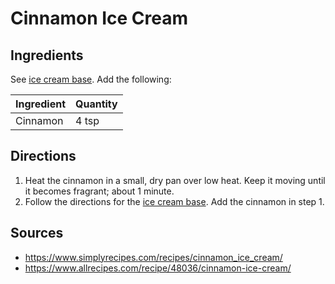 # Cinnamon Ice Cream

## Ingredients

See [ice cream base](ice-cream-base.md). Add the following:

| Ingredient | Quantity |
| --- | --- |
| Cinnamon | 4 tsp |


## Directions

1. Heat the cinnamon in a small, dry pan over low heat. Keep it moving until it
   becomes fragrant; about 1 minute.
2. Follow the directions for the [ice cream base](ice-cream-base.md). Add the
   cinnamon in step 1.


## Sources

- https://www.simplyrecipes.com/recipes/cinnamon_ice_cream/
- https://www.allrecipes.com/recipe/48036/cinnamon-ice-cream/
